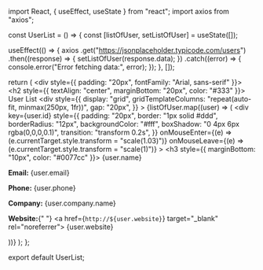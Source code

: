 import React, { useEffect, useState } from "react";
import axios from "axios";

const UserList = () => {
  const [listOfUser, setListOfUser] = useState([]);

  useEffect(() => {
    axios
      .get("https://jsonplaceholder.typicode.com/users")
      .then((response) => {
        setListOfUser(response.data);
      })
      .catch((error) => {
        console.error("Error fetching data:", error);
      });
  }, []);

  return (
    <div style={{ padding: "20px", fontFamily: "Arial, sans-serif" }}>
      <h2 style={{ textAlign: "center", marginBottom: "20px", color: "#333" }}>
        User List
      </h2>
      <div
        style={{
          display: "grid",
          gridTemplateColumns: "repeat(auto-fit, minmax(250px, 1fr))",
          gap: "20px",
        }}
      >
        {listOfUser.map((user) => (
          <div
            key={user.id}
            style={{
              padding: "20px",
              border: "1px solid #ddd",
              borderRadius: "12px",
              backgroundColor: "#fff",
              boxShadow: "0 4px 6px rgba(0,0,0,0.1)",
              transition: "transform 0.2s",
            }}
            onMouseEnter={(e) => (e.currentTarget.style.transform = "scale(1.03)")}
            onMouseLeave={(e) => (e.currentTarget.style.transform = "scale(1)")}
          >
            <h3 style={{ marginBottom: "10px", color: "#0077cc" }}>
              {user.name}
            </h3>
            <p>
              <strong>Email:</strong> {user.email}
            </p>
            <p>
              <strong>Phone:</strong> {user.phone}
            </p>
            <p>
              <strong>Company:</strong> {user.company.name}
            </p>
            <p>
              <strong>Website:</strong>{" "}
              <a href={`http://${user.website}`} target="_blank" rel="noreferrer">
                {user.website}
              </a>
            </p>
          </div>
        ))}
      </div>
    </div>
  );
};

export default UserList;
